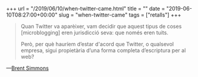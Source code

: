 +++
url = "/2019/06/10/when-twitter-came.html"
title = ""
date = "2019-06-10T08:27:00+00:00"
slug = "when-twitter-came"
tags = ["retalls"]
+++

> Quan Twitter va aparèixer, vam decidir que aquest tipus de coses \[microblogging] eren jurisdicció seva: que només eren tuits.
> 
> Però, per què hauríem d’estar d'acord que Twitter, o qualsevol empresa, sigui propietària d’una forma completa d’escriptura per al web?

—[Brent Simmons](https://inessential.com/2019/06/09/short_stuff)
